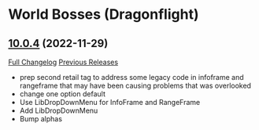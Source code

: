 # <DBM> World Bosses (Dragonflight)

## [10.0.4](https://github.com/DeadlyBossMods/DBM-Retail/tree/10.0.4) (2022-11-29)
[Full Changelog](https://github.com/DeadlyBossMods/DBM-Retail/compare/10.0.3...10.0.4) [Previous Releases](https://github.com/DeadlyBossMods/DBM-Retail/releases)

- prep second retail tag to address some legacy code in infoframe and rangeframe that may have been causing problems that was overlooked  
- change one option default  
- Use LibDropDownMenu for InfoFrame and RangeFrame  
- Add LibDropDownMenu  
- Bump alphas  
